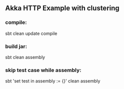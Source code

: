 
## Akka HTTP Example with clustering

### compile:
sbt clean update compile

### build jar:
sbt clean assembly

### skip test case while assembly:
sbt 'set test in assembly := {}' clean assembly

